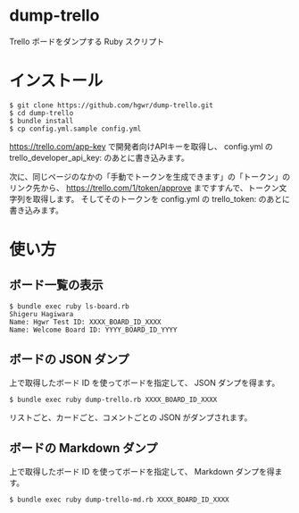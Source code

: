 # dump-trello
Trello ボードをダンプする Ruby スクリプト

# インストール

    $ git clone https://github.com/hgwr/dump-trello.git
    $ cd dump-trello
    $ bundle install
    $ cp config.yml.sample config.yml

https://trello.com/app-key で開発者向けAPIキーを取得し、 config.yml の trello_developer_api_key: のあとに書き込みます。

次に、同じページのなかの「手動でトークンを生成できます」の「トークン」のリンク先から、
https://trello.com/1/token/approve まですすんで、トークン文字列を取得します。
そしてそのトークンを config.yml の trello_token: のあとに書き込みます。

# 使い方

## ボード一覧の表示

    $ bundle exec ruby ls-board.rb 
    Shigeru Hagiwara
    Name: Hgwr Test ID: XXXX_BOARD_ID_XXXX
    Name: Welcome Board ID: YYYY_BOARD_ID_YYYY

## ボードの JSON ダンプ

上で取得したボード ID を使ってボードを指定して、 JSON ダンプを得ます。

    $ bundle exec ruby dump-trello.rb XXXX_BOARD_ID_XXXX

リストごと、カードごと、コメントごとの JSON がダンプされます。

## ボードの Markdown ダンプ

上で取得したボード ID を使ってボードを指定して、 Markdown ダンプを得ます。

    $ bundle exec ruby dump-trello-md.rb XXXX_BOARD_ID_XXXX

